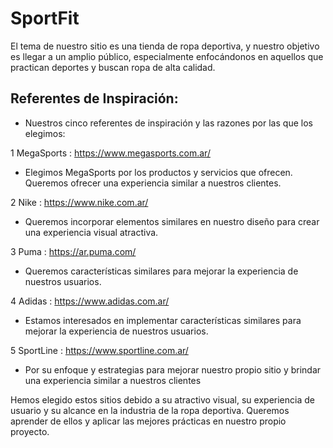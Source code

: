 # SportFit

El tema de nuestro sitio es una tienda de ropa deportiva, y nuestro objetivo es llegar a un amplio público, especialmente enfocándonos en aquellos que practican deportes y buscan ropa de alta calidad.

## Referentes de Inspiración:

- Nuestros cinco referentes de inspiración y las razones por las que los elegimos:

1 MegaSports : https://www.megasports.com.ar/

- Elegimos MegaSports por los productos y servicios que ofrecen. Queremos ofrecer una experiencia similar a nuestros clientes.

2 Nike : https://www.nike.com.ar/

- Queremos incorporar elementos similares en nuestro diseño para crear una experiencia visual atractiva.

3 Puma : https://ar.puma.com/

- Queremos características similares para mejorar la experiencia de nuestros usuarios.

4 Adidas : https://www.adidas.com.ar/

- Estamos interesados en implementar características similares para mejorar la experiencia de nuestros usuarios.

5 SportLine : https://www.sportline.com.ar/

- Por su enfoque y estrategias para mejorar nuestro propio sitio y brindar una experiencia similar a nuestros clientes

Hemos elegido estos sitios debido a su atractivo visual, su experiencia de usuario y su alcance en la industria de la ropa deportiva. Queremos aprender de ellos y aplicar las mejores prácticas en nuestro propio proyecto.
